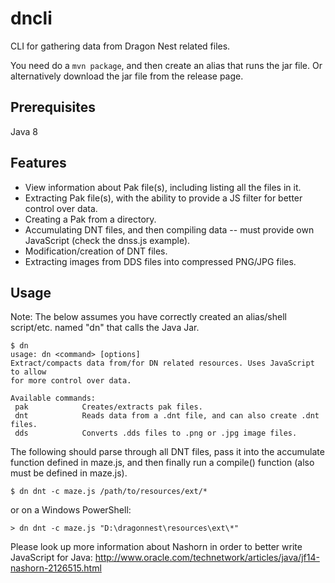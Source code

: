 # dncli
CLI for gathering data from Dragon Nest related files.

You need do a `mvn package`, and then create an alias that runs the jar file. Or alternatively download the jar file from the release page.

## Prerequisites
Java 8

## Features

- View information about Pak file(s), including listing all the files in it.
- Extracting Pak file(s), with the ability to provide a JS filter for better control over data.
- Creating a Pak from a directory.
- Accumulating DNT files, and then compiling data -- must provide own JavaScript (check the dnss.js example).
- Modification/creation of DNT files.
- Extracting images from DDS files into compressed PNG/JPG files.

## Usage

Note: The  below assumes you have correctly created an alias/shell script/etc. named "dn" that calls the Java Jar.

```
$ dn
usage: dn <command> [options]
Extract/compacts data from/for DN related resources. Uses JavaScript to allow
for more control over data.

Available commands:
 pak            Creates/extracts pak files.
 dnt            Reads data from a .dnt file, and can also create .dnt files.
 dds            Converts .dds files to .png or .jpg image files.
```

The following should parse through all DNT files, pass it into the accumulate function defined in maze.js, and then finally run a compile() function (also must be defined in maze.js).

```
$ dn dnt -c maze.js /path/to/resources/ext/*
```

or on a Windows PowerShell:
```
> dn dnt -c maze.js "D:\dragonnest\resources\ext\*"
```

Please look up more information about Nashorn in order to better write JavaScript for Java: <http://www.oracle.com/technetwork/articles/java/jf14-nashorn-2126515.html>
